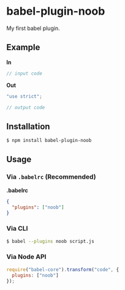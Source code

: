 # babel-plugin-noob

My first babel plugin.

## Example

**In**

```js
// input code
```

**Out**

```js
"use strict";

// output code
```

## Installation

```sh
$ npm install babel-plugin-noob
```

## Usage

### Via `.babelrc` (Recommended)

**.babelrc**

```json
{
  "plugins": ["noob"]
}
```

### Via CLI

```sh
$ babel --plugins noob script.js
```

### Via Node API

```javascript
require("babel-core").transform("code", {
  plugins: ["noob"]
});
```
